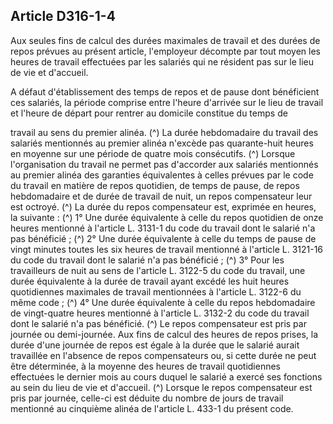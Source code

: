 ## Article D316-1-4


Aux seules fins de calcul des durées maximales de travail et des durées de repos prévues au présent article,
l'employeur décompte par tout moyen les heures de travail effectuées par les salariés qui ne résident pas sur
le lieu de vie et d'accueil.

A défaut d'établissement des temps de repos et de pause dont bénéficient ces salariés, la période comprise
entre l'heure d'arrivée sur le lieu de travail et l'heure de départ pour rentrer au domicile constitue du temps de

travail au sens du premier alinéa. (^)
La durée hebdomadaire du travail des salariés mentionnés au premier alinéa n'excède pas quarante-huit
heures en moyenne sur une période de quatre mois consécutifs. (^)
Lorsque l'organisation du travail ne permet pas d'accorder aux salariés mentionnés au premier alinéa des
garanties équivalentes à celles prévues par le code du travail en matière de repos quotidien, de temps de
pause, de repos hebdomadaire et de durée de travail de nuit, un repos compensateur leur est octroyé. (^)
La durée du repos compensateur est, exprimée en heures, la suivante : (^)
1° Une durée équivalente à celle du repos quotidien de onze heures mentionné à l'article L. 3131-1 du code
du travail dont le salarié n'a pas bénéficié ; (^)
2° Une durée équivalente à celle du temps de pause de vingt minutes toutes les six heures de travail
mentionné à l'article L. 3121-16 du code du travail dont le salarié n'a pas bénéficié ; (^)
3° Pour les travailleurs de nuit au sens de l'article L. 3122-5 du code du travail, une durée équivalente à la
durée de travail ayant excédé les huit heures quotidiennes maximales de travail mentionnées à l'article L.
3122-6 du même code ; (^)
4° Une durée équivalente à celle du repos hebdomadaire de vingt-quatre heures mentionné à l'article L.
3132-2 du code du travail dont le salarié n'a pas bénéficié. (^)
Le repos compensateur est pris par journée ou demi-journée. Aux fins de calcul des heures de repos prises,
la durée d'une journée de repos est égale à la durée que le salarié aurait travaillée en l'absence de repos
compensateurs ou, si cette durée ne peut être déterminée, à la moyenne des heures de travail quotidiennes
effectuées le dernier mois au cours duquel le salarié a exercé ses fonctions au sein du lieu de vie et d'accueil. (^)
Lorsque le repos compensateur est pris par journée, celle-ci est déduite du nombre de jours de travail
mentionné au cinquième alinéa de l'article L. 433-1 du présent code.

